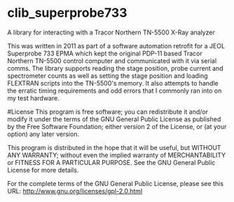 # clib_superprobe733
A library for interacting with a Tracor Northern TN-5500 X-Ray analyzer

This was written in 2011 as part of a software automation retrofit for a JEOL Superprobe 733 EPMA which kept the original PDP-11 based Tracor Northern TN-5500 control computer and communicated with it via serial comms.  The library supports reading the stage position, probe current and spectrometer counts as well as setting the stage position and loading FLEXTRAN scripts into the TN-5500's memory. It also attempts to handle the erratic timing requirements and odd errors that I commonly ran into on my test hardware.

#License
This program is free software; you can redistribute it and/or modify
it under the terms of the GNU General Public License as published by
the Free Software Foundation; either version 2 of the License, or
(at your option) any later version.

This program is distributed in the hope that it will be useful,
but WITHOUT ANY WARRANTY; without even the implied warranty of
MERCHANTABILITY or FITNESS FOR A PARTICULAR PURPOSE.  See the
GNU General Public License for more details.

For the complete terms of the GNU General Public License, please see this URL:
http://www.gnu.org/licenses/gpl-2.0.html
